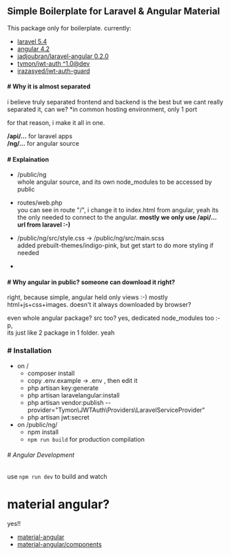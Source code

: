 ## Simple Boilerplate for Laravel & Angular Material

This package only for boilerplate.
currently:
- [laravel 5.4](laravel.com/docs/5.4)
- [angular 4.2](angular.io)
- [jadjoubran/laravel-angular 0.2.0](https://laravel-angular.io/)
- [tymon/jwt-auth ^1.0@dev](https://laravel-angular.io/docs/1/jwt-auth-install/)
- [irazasyed/jwt-auth-guard](https://laravel-angular.io/docs/1/jwt-auth-install/)


#### # Why it is almost separated
i believe truly separated frontend and backend is the best
but we cant really separated it, can we? \*in common hosting environment, only 1 port

for that reason, i make it all in one.

**/api/...** for laravel apps  
**/ng/...** for angular source

#### # Explaination
- /public/ng  
whole angular source, and its own node_modules to be accessed by public

- routes/web.php  
you can see in route "/", i change it to index.html from angular, yeah its the only needed to connect to the angular.
**mostly we only use /api/... url from laravel :-)**

- /public/ng/src/style.css -> /public/ng/src/main.scss  
added prebuilt-themes/indigo-pink, but get start to do more styling if needed


-

#### # Why angular in public? someone can download it right?
right, because simple, angular held only views :-)
mostly html+js+css+images. doesn't it always downloaded by browser?

even whole angular package? src too?
yes, dedicated node_modules too :-p,  
its just like 2 package in 1 folder. yeah


### # Installation
- on /  
    - composer install
    - copy .env.example -> .env , then edit it
    - php artisan key:generate
    - php artisan laravelangular:install
    - php artisan vendor:publish --provider="Tymon\JWTAuth\Providers\LaravelServiceProvider"
    - php artisan jwt:secret
- on /public/ng/
    - npm install
    - `npm run build` for production compilation

###### # Angular Development
use `npm run dev` to build and watch



# material angular?
yes!!
- [material-angular](https://material.angular.io/)
- [material-angular/components](https://material.angular.io/components)
